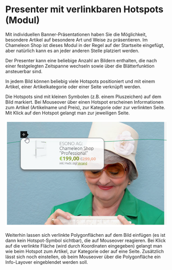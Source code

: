 # Presenter mit verlinkbaren Hotspots (Modul)

Mit individuellen Banner-Präsentationen haben Sie die Möglichkeit, besondere Artikel auf besondere Art und Weise zu präsentieren. Im Chameleon Shop ist dieses Modul in der Regel auf der Startseite eingefügt, aber natürlich kann es an jeder anderen Stelle platziert werden.

Der Presenter kann eine beliebige Anzahl an Bildern enthalten, die nach einer festgelegten Zeitspanne wechseln sowie über die Blätterfunktion ansteuerbar sind.

In jedem Bild können beliebig viele Hotspots positioniert und mit einem Artikel, einer Artikelkategorie oder einer Seite verknüpft werden.

Die Hotspots sind mit kleinen Symbolen (z.B. einem Pluszeichen) auf dem Bild markiert. Bei Mouseover über einen Hotspot erscheinen Informationen zum Artikel (Artikelname und Preis), zur Kategorie oder zur verlinkten Seite. Mit Klick auf den Hotspot gelangt man zur jeweiligen Seite.

![](bild46.png)

Weiterhin lassen sich verlinkte Polygonflächen auf dem Bild einfügen (es ist dann kein Hotspot-Symbol sichtbar), die auf Mouseover reagieren. Bei Klick auf die verlinkte Fläche (wird durch Koordinaten eingegeben) gelangt man wie beim Hotspot zum Artikel, zur Kategorie oder auf eine Seite. Zusätzlich lässt sich noch einstellen, ob beim Mouseover über die Polygonfläche ein Info-Layover eingeblendet werden soll.